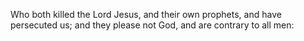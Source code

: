 Who both killed the Lord Jesus, and their own prophets, and have persecuted us; and they please not God, and are contrary to all men:
